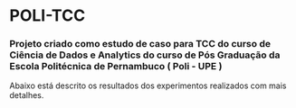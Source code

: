 # POLI-TCC

### Projeto criado como estudo de caso para TCC do curso de Ciência de Dados e Analytics do curso de Pós Graduação da Escola Politécnica de Pernambuco ( Poli - UPE ) 

Abaixo está descrito os resultados dos experimentos realizados com mais detalhes.

